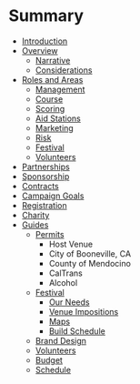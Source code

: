 # Summary

* [Introduction](README.md)
* [Overview](overview.md)
    * [Narrative](narrative.md)
    * [Considerations](considerations.md)
* [Roles and Areas](roles-and-areas.md)
    * [Management](management.md)
    * [Course](course.md)
    * [Scoring](scoring.md)
    * [Aid Stations](aid-stations.md)
    * [Marketing](marketing.md)
    * [Risk](risk.md)
    * [Festival](festival.md)
    * [Volunteers](volunteers.md)
* [Partnerships](partnerships.md)
* [Sponsorship](sponsorship.md)
* [Contracts](contracts.md)
* [Campaign Goals](campaign.md)
* [Registration](registration.md)
* [Charity](charity.md)
* [Guides](guides.md)
    * [Permits](permits.md)
        * Host Venue
        * City of Booneville, CA
        * County of Mendocino
        * CalTrans
        * Alcohol
    * [Festival](venue.md)
        * [Our Needs](our-needs.md)
        * [Venue Impositions](venue-impositions.md)
        * [Maps](maps.md)
        * [Build Schedule](build-schedule.md)
    * [Brand Design](brand-design.md)
    * [Volunteers](volunteers.md)
    * [Budget](budget.md)
    * [Schedule](scheduling.md)

